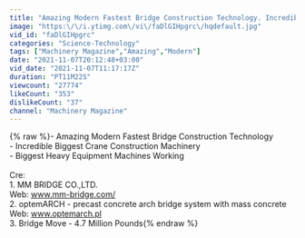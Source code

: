 ```yaml
---
title: "Amazing Modern Fastest Bridge Construction Technology. Incredible Biggest Crane Construction Machine"
image: "https:\/\/i.ytimg.com\/vi\/faDlGIHpgrc\/hqdefault.jpg"
vid_id: "faDlGIHpgrc"
categories: "Science-Technology"
tags: ["Machinery Magazine","Amazing","Modern"]
date: "2021-11-07T20:12:48+03:00"
vid_date: "2021-11-07T11:17:17Z"
duration: "PT11M22S"
viewcount: "27774"
likeCount: "353"
dislikeCount: "37"
channel: "Machinery Magazine"
---
```

{% raw %}- Amazing Modern Fastest Bridge Construction Technology<br />- Incredible Biggest Crane Construction Machinery<br />- Biggest Heavy Equipment Machines Working<br /><br />Cre:<br />1. MM BRIDGE CO.,LTD.<br />Web: www.mm-bridge.com/<br />2. optemARCH - precast concrete arch bridge system with mass concrete<br />Web: www.optemarch.pl<br />3. Bridge Move - 4.7 Million Pounds{% endraw %}
